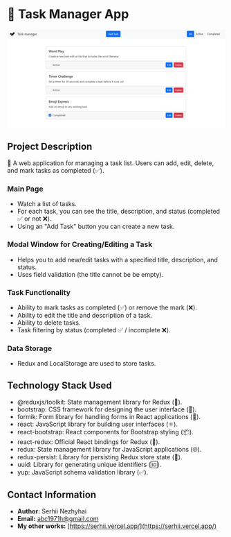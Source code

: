 # 🚀 Task Manager App

![Task Manager](/public/screenshot.jpg)

## Project Description

🚀 A web application for managing a task list. Users can add, edit, delete, and mark tasks as completed (✅).

### Main Page

- Watch a list of tasks.
- For each task, you can see the title, description, and status (completed ✅ or not ❌).
- Using an "Add Task" button you can create a new task.

### Modal Window for Creating/Editing a Task

- Helps you to add new/edit tasks with a specified title, description, and status.
- Uses field validation (the title cannot be be empty).

### Task Functionality

- Ability to mark tasks as completed (✅) or remove the mark (❌).
- Ability to edit the title and description of a task.
- Ability to delete tasks.
- Task filtering by status (completed ✅ / incomplete ❌).

### Data Storage

- Redux and LocalStorage are used to store tasks.

## Technology Stack Used

- @reduxjs/toolkit: State management library for Redux (🧰).
- bootstrap: CSS framework for designing the user interface (🎨).
- formik: Form library for handling forms in React applications (📝).
- react: JavaScript library for building user interfaces (⚛️).
- react-bootstrap: React components for Bootstrap styling (📦).
- react-redux: Official React bindings for Redux (🔗).
- redux: State management library for JavaScript applications (🌐).
- redux-persist: Library for persisting Redux store state (💾).
- uuid: Library for generating unique identifiers (🆔).
- yup: JavaScript schema validation library (✅).

## Contact Information

- **Author:** Serhii Nezhyhai
- **Email:** [abc1971h@gmail.com](mailto:abc1971h@gmail.com)
- **My other works:** [https://serhii.vercel.app/](https://serhii.vercel.app/)
